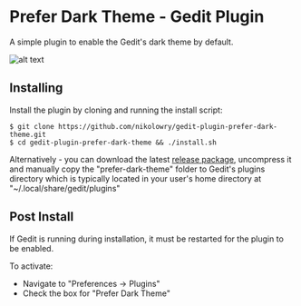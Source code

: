 # Prefer Dark Theme - Gedit Plugin
A simple plugin to enable the Gedit's dark theme by default.

![alt text](http://media.giphy.com/media/xTiTnFChKuGs2SsR7W/giphy.gif "Prefer Dark Theme - Gedit Plugin")

## Installing
Install the plugin by cloning and running the install script:
```
$ git clone https://github.com/nikolowry/gedit-plugin-prefer-dark-theme.git
$ cd gedit-plugin-prefer-dark-theme && ./install.sh
```
Alternatively - you can download the latest [release package](https://github.com/nikolowry/nikolowry/gedit-plugin-prefer-dark-theme/releases), uncompress it and manually copy the "prefer-dark-theme" folder to Gedit's plugins directory which is typically located in your user's home directory at "~/.local/share/gedit/plugins"

## Post Install
If Gedit is running during installation, it must be restarted for the plugin to be enabled. 

To activate: 
 - Navigate to "Preferences -> Plugins"
 - Check the box for "Prefer Dark Theme"
